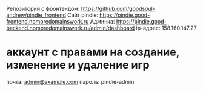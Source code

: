 Репозиторий с фронтендом: https://github.com/goodsoul-andrew/pindie_frontend
Сайт pindie: https://pindie.good-frontend.nomoredomainswork.ru
Админка: https://pindie.good-backend.nomoredomainswork.ru/admin/dashboard
ip-адрес: 158.160.147.27

# аккаунт с правами на создание, изменение и удаление игр
почта: admin@example.com
пароль: pindie-admin
